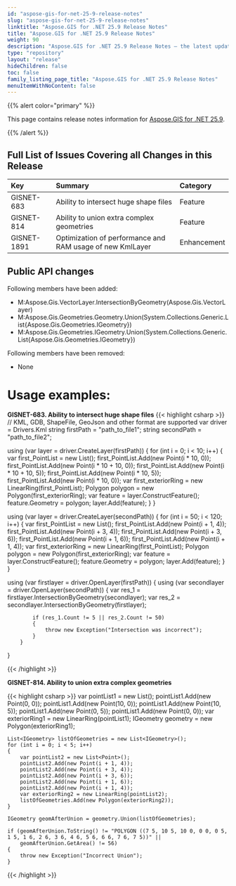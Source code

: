 ```yaml
---
id: "aspose-gis-for-net-25-9-release-notes"
slug: "aspose-gis-for-net-25-9-release-notes"
linktitle: "Aspose.GIS for .NET 25.9 Release Notes"
title: "Aspose.GIS for .NET 25.9 Release Notes"
weight: 90
description: "Aspose.GIS for .NET 25.9 Release Notes – the latest updates and fixes."
type: "repository"
layout: "release"
hideChildren: false
toc: false
family_listing_page_title: "Aspose.GIS for .NET 25.9 Release Notes"
menuItemWithNoContent: false
---
```


{{% alert color="primary" %}}

This page contains release notes information for [Aspose.GIS for .NET 25.9](https://www.nuget.org/packages/Aspose.GIS/25.9.0).

{{% /alert %}}

## **Full List of Issues Covering all Changes in this Release**

|**Key**    |**Summary**                                                                                                                                                      |**Category**|
|:--------- |:----------------------------------------------------------------------------------------------------------------------------------------------------------------|:-----------|
|GISNET-683 |Ability to intersect huge shape files                                                                                                                            |Feature     |
|GISNET-814 |Ability to union extra complex geometries                                                                                                                        |Feature     |
|GISNET-1891|Optimization of performance and RAM usage of new KmlLayer                                                                                                        |Enhancement |

## **Public API changes**
Following members have been added:


+ M:Aspose.Gis.VectorLayer.IntersectionByGeometry(Aspose.Gis.VectorLayer)
+ M:Aspose.Gis.Geometries.Geometry.Union(System.Collections.Generic.List{Aspose.Gis.Geometries.IGeometry})
+ M:Aspose.Gis.Geometries.IGeometry.Union(System.Collections.Generic.List{Aspose.Gis.Geometries.IGeometry})

Following members have been removed:

* None


# **Usage examples:**

**GISNET-683. Ability to intersect huge shape files**
{{< highlight csharp >}}
   // KML, GDB, ShapeFile, GeoJson and other format are supported
   var driver = Drivers.Kml
   string firstPath = "path_to_file1";
   string secondPath = "path_to_file2";
	
   using (var layer = driver.CreateLayer(firstPath))
   {
       for (int i = 0; i < 10; i++)
       {
           var first_PointList = new List<Point>();
           first_PointList.Add(new Point(i * 10, 0));
           first_PointList.Add(new Point(i * 10 + 10, 0));
           first_PointList.Add(new Point(i * 10 + 10, 5));
           first_PointList.Add(new Point(i * 10, 5));
           first_PointList.Add(new Point(i * 10, 0));
           var first_exteriorRing = new LinearRing(first_PointList);
           Polygon polygon = new Polygon(first_exteriorRing);
           var feature = layer.ConstructFeature();
           feature.Geometry = polygon;
           layer.Add(feature);
       }
   }

   using (var layer = driver.CreateLayer(secondPath))
   {
       for (int i = 50; i < 120; i++)
       {
           var first_PointList = new List<Point>();
           first_PointList.Add(new Point(i + 1, 4));
           first_PointList.Add(new Point(i + 3, 4));
           first_PointList.Add(new Point(i + 3, 6));
           first_PointList.Add(new Point(i + 1, 6));
           first_PointList.Add(new Point(i + 1, 4));
           var first_exteriorRing = new LinearRing(first_PointList);
           Polygon polygon = new Polygon(first_exteriorRing);
           var feature = layer.ConstructFeature();
           feature.Geometry = polygon;
           layer.Add(feature);
       }
   }
	

   using (var firstlayer = driver.OpenLayer(firstPath))
   {
       using (var secondlayer = driver.OpenLayer(secondPath))
       {
           var res_1 = firstlayer.IntersectionByGeometry(secondlayer);
           var res_2 = secondlayer.IntersectionByGeometry(firstlayer);

			if (res_1.Count != 5 || res_2.Count != 50) 
			{
				throw new Exception("Intersection was incorrect");
			}
		}
   }

{{< /highlight >}}



**GISNET-814. Ability to union extra complex geometries**

{{< highlight csharp >}}
	var pointList1 = new List<Point>();
	pointList1.Add(new Point(0, 0));
	pointList1.Add(new Point(10, 0));
	pointList1.Add(new Point(10, 5));
	pointList1.Add(new Point(0, 5));
	pointList1.Add(new Point(0, 0));
	var exteriorRing1 = new LinearRing(pointList1);
	IGeometry geometry = new Polygon(exteriorRing1);

	List<IGeometry> listOfGeometries = new List<IGeometry>();
	for (int i = 0; i < 5; i++)
	{
		var pointList2 = new List<Point>();
		pointList2.Add(new Point(i + 1, 4));
		pointList2.Add(new Point(i + 3, 4));
		pointList2.Add(new Point(i + 3, 6));
		pointList2.Add(new Point(i + 1, 6));
		pointList2.Add(new Point(i + 1, 4));
		var exteriorRing2 = new LinearRing(pointList2);
		listOfGeometries.Add(new Polygon(exteriorRing2));
	}

    IGeometry geomAfterUnion = geometry.Union(listOfGeometries);
	
	if (geomAfterUnion.ToString() != "POLYGON ((7 5, 10 5, 10 0, 0 0, 0 5, 1 5, 1 6, 2 6, 3 6, 4 6, 5 6, 6 6, 7 6, 7 5))" ||
		geomAfterUnion.GetArea() != 56) 
	{
		throw new Exception("Incorrect Union");				
	}
{{< /highlight >}}